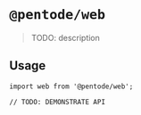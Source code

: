 # `@pentode/web`

> TODO: description

## Usage

```
import web from '@pentode/web';

// TODO: DEMONSTRATE API
```
